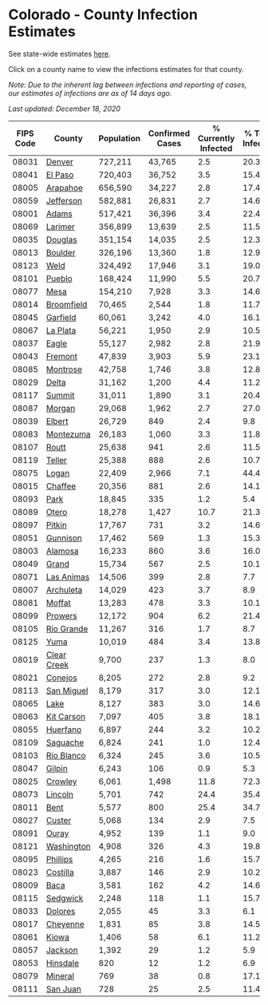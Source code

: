 # Colorado - County Infection Estimates

See state-wide estimates [here](/infections/us-co).

Click on a county name to view the infections estimates for that county.

*Note: Due to the inherent lag between infections and reporting of cases, our estimates of infections are as of 14 days ago.*

*Last updated: December 18, 2020*

|   FIPS Code |                     County |   Population |   Confirmed Cases |   % Currently Infected |   % Total Infected |
|-------------|----------------------------|--------------|-------------------|------------------------|--------------------|
|       08031 |           [Denver](denver) |      727,211 |            43,765 |                    2.5 |               20.3 |
|       08041 |         [El Paso](el-paso) |      720,403 |            36,752 |                    3.5 |               15.4 |
|       08005 |       [Arapahoe](arapahoe) |      656,590 |            34,227 |                    2.8 |               17.4 |
|       08059 |     [Jefferson](jefferson) |      582,881 |            26,831 |                    2.7 |               14.6 |
|       08001 |             [Adams](adams) |      517,421 |            36,396 |                    3.4 |               22.4 |
|       08069 |         [Larimer](larimer) |      356,899 |            13,639 |                    2.5 |               11.5 |
|       08035 |         [Douglas](douglas) |      351,154 |            14,035 |                    2.5 |               12.3 |
|       08013 |         [Boulder](boulder) |      326,196 |            13,360 |                    1.8 |               12.9 |
|       08123 |               [Weld](weld) |      324,492 |            17,946 |                    3.1 |               19.0 |
|       08101 |           [Pueblo](pueblo) |      168,424 |            11,990 |                    5.5 |               20.7 |
|       08077 |               [Mesa](mesa) |      154,210 |             7,928 |                    3.3 |               14.6 |
|       08014 |   [Broomfield](broomfield) |       70,465 |             2,544 |                    1.8 |               11.7 |
|       08045 |       [Garfield](garfield) |       60,061 |             3,242 |                    4.0 |               16.1 |
|       08067 |       [La Plata](la-plata) |       56,221 |             1,950 |                    2.9 |               10.5 |
|       08037 |             [Eagle](eagle) |       55,127 |             2,982 |                    2.8 |               21.9 |
|       08043 |         [Fremont](fremont) |       47,839 |             3,903 |                    5.9 |               23.1 |
|       08085 |       [Montrose](montrose) |       42,758 |             1,746 |                    3.8 |               12.8 |
|       08029 |             [Delta](delta) |       31,162 |             1,200 |                    4.4 |               11.2 |
|       08117 |           [Summit](summit) |       31,011 |             1,890 |                    3.1 |               20.4 |
|       08087 |           [Morgan](morgan) |       29,068 |             1,962 |                    2.7 |               27.0 |
|       08039 |           [Elbert](elbert) |       26,729 |               849 |                    2.4 |                9.8 |
|       08083 |     [Montezuma](montezuma) |       26,183 |             1,060 |                    3.3 |               11.8 |
|       08107 |             [Routt](routt) |       25,638 |               941 |                    2.6 |               11.5 |
|       08119 |           [Teller](teller) |       25,388 |               888 |                    2.6 |               10.7 |
|       08075 |             [Logan](logan) |       22,409 |             2,966 |                    7.1 |               44.4 |
|       08015 |         [Chaffee](chaffee) |       20,356 |               881 |                    2.6 |               14.1 |
|       08093 |               [Park](park) |       18,845 |               335 |                    1.2 |                5.4 |
|       08089 |             [Otero](otero) |       18,278 |             1,427 |                   10.7 |               21.3 |
|       08097 |           [Pitkin](pitkin) |       17,767 |               731 |                    3.2 |               14.6 |
|       08051 |       [Gunnison](gunnison) |       17,462 |               569 |                    1.3 |               15.3 |
|       08003 |         [Alamosa](alamosa) |       16,233 |               860 |                    3.6 |               16.0 |
|       08049 |             [Grand](grand) |       15,734 |               567 |                    2.5 |               10.1 |
|       08071 |   [Las Animas](las-animas) |       14,506 |               399 |                    2.8 |                7.7 |
|       08007 |     [Archuleta](archuleta) |       14,029 |               423 |                    3.7 |                8.9 |
|       08081 |           [Moffat](moffat) |       13,283 |               478 |                    3.3 |               10.1 |
|       08099 |         [Prowers](prowers) |       12,172 |               904 |                    6.2 |               21.4 |
|       08105 |   [Rio Grande](rio-grande) |       11,267 |               316 |                    1.7 |                8.7 |
|       08125 |               [Yuma](yuma) |       10,019 |               484 |                    3.4 |               13.8 |
|       08019 | [Clear Creek](clear-creek) |        9,700 |               237 |                    1.3 |                8.0 |
|       08021 |         [Conejos](conejos) |        8,205 |               272 |                    2.8 |                9.2 |
|       08113 |   [San Miguel](san-miguel) |        8,179 |               317 |                    3.0 |               12.1 |
|       08065 |               [Lake](lake) |        8,127 |               383 |                    3.0 |               14.6 |
|       08063 |   [Kit Carson](kit-carson) |        7,097 |               405 |                    3.8 |               18.1 |
|       08055 |       [Huerfano](huerfano) |        6,897 |               244 |                    3.2 |               10.2 |
|       08109 |       [Saguache](saguache) |        6,824 |               241 |                    1.0 |               12.4 |
|       08103 |   [Rio Blanco](rio-blanco) |        6,324 |               245 |                    3.6 |               10.5 |
|       08047 |           [Gilpin](gilpin) |        6,243 |               106 |                    0.9 |                5.3 |
|       08025 |         [Crowley](crowley) |        6,061 |             1,498 |                   11.8 |               72.3 |
|       08073 |         [Lincoln](lincoln) |        5,701 |               742 |                   24.4 |               35.4 |
|       08011 |               [Bent](bent) |        5,577 |               800 |                   25.4 |               34.7 |
|       08027 |           [Custer](custer) |        5,068 |               134 |                    2.9 |                7.5 |
|       08091 |             [Ouray](ouray) |        4,952 |               139 |                    1.1 |                9.0 |
|       08121 |   [Washington](washington) |        4,908 |               326 |                    4.3 |               19.8 |
|       08095 |       [Phillips](phillips) |        4,265 |               216 |                    1.6 |               15.7 |
|       08023 |       [Costilla](costilla) |        3,887 |               146 |                    2.9 |               10.2 |
|       08009 |               [Baca](baca) |        3,581 |               162 |                    4.2 |               14.6 |
|       08115 |       [Sedgwick](sedgwick) |        2,248 |               118 |                    1.1 |               15.7 |
|       08033 |         [Dolores](dolores) |        2,055 |                45 |                    3.3 |                6.1 |
|       08017 |       [Cheyenne](cheyenne) |        1,831 |                85 |                    3.8 |               14.5 |
|       08061 |             [Kiowa](kiowa) |        1,406 |                58 |                    6.1 |               11.2 |
|       08057 |         [Jackson](jackson) |        1,392 |                29 |                    1.2 |                5.9 |
|       08053 |       [Hinsdale](hinsdale) |          820 |                12 |                    1.2 |                6.9 |
|       08079 |         [Mineral](mineral) |          769 |                38 |                    0.8 |               17.1 |
|       08111 |       [San Juan](san-juan) |          728 |                25 |                    2.5 |               11.4 |